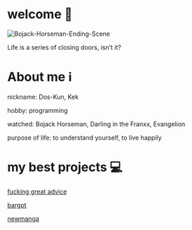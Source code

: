 # welcome 🍻
![Bojack-Horseman-Ending-Scene](https://github.com/aminobotskek/aminobotskek/assets/94906343/b324c9d1-fe02-4a9d-bd75-c1d280e27576)

Life is a series of closing doors, isn’t it?

# About me ℹ️
nickname: Dos-Kun, Kek

hobby: programming

watched: Bojack Horseman, Darling in the Franxx, Evangelion

purpose of life: to understand yourself, to live happily
# my best projects 💻

[fucking great advice](https://github.com/aminobotskek/fucking_great_advice)

[bargpt](https://github.com/aminobotskek/bargpt)

[newmanga](https://github.com/aminobotskek/newmanga)
